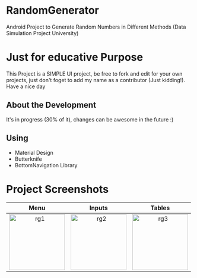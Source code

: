 # RandomGenerator
Android Project to Generate Random Numbers in Different Methods (Data Simulation Project University)
# Just for educative Purpose
This Project is a SIMPLE UI project, be free to fork and edit for your own projects, just don't foget to add my name as a contributor (Just kidding!). 
Have a nice day

## About the Development
It's in progress (30% of it), changes can be awesome in the future :)
## Using
- Material Design
- Butterknife
- BottomNavigation Library

# Project Screenshots
Menu           |  Inputs              |  Tables                      
:-------------------------:|:-------------------------: |:-------------------------: 
<img width="150" alt="rg1" src="https://user-images.githubusercontent.com/14927930/33623876-dfb72fe4-d9c8-11e7-9f32-f819d743f948.png"> | <img width="150" alt="rg2" src="https://user-images.githubusercontent.com/14927930/33624172-d7e659d8-d9c9-11e7-9e36-44145e3049c9.png"> | <img width="150" alt="rg3" src="https://user-images.githubusercontent.com/14927930/33624213-f974116c-d9c9-11e7-86e6-763e8507c2ac.png"> 

